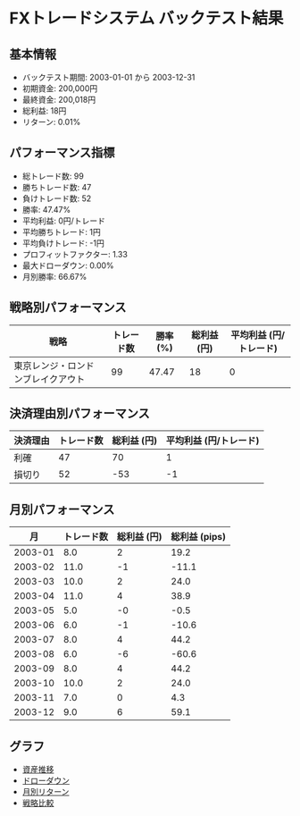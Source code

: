 # FXトレードシステム バックテスト結果

## 基本情報

- バックテスト期間: 2003-01-01 から 2003-12-31
- 初期資金: 200,000円
- 最終資金: 200,018円
- 総利益: 18円
- リターン: 0.01%

## パフォーマンス指標

- 総トレード数: 99
- 勝ちトレード数: 47
- 負けトレード数: 52
- 勝率: 47.47%
- 平均利益: 0円/トレード
- 平均勝ちトレード: 1円
- 平均負けトレード: -1円
- プロフィットファクター: 1.33
- 最大ドローダウン: 0.00%
- 月別勝率: 66.67%

## 戦略別パフォーマンス

| 戦略 | トレード数 | 勝率 (%) | 総利益 (円) | 平均利益 (円/トレード) |
|------|------------|----------|------------|------------------------|
| 東京レンジ・ロンドンブレイクアウト | 99 | 47.47 | 18 | 0 |

## 決済理由別パフォーマンス

| 決済理由 | トレード数 | 総利益 (円) | 平均利益 (円/トレード) |
|----------|------------|------------|------------------------|
| 利確 | 47 | 70 | 1 |
| 損切り | 52 | -53 | -1 |

## 月別パフォーマンス

| 月 | トレード数 | 総利益 (円) | 総利益 (pips) |
|------|------------|------------|---------------|
| 2003-01 | 8.0 | 2 | 19.2 |
| 2003-02 | 11.0 | -1 | -11.1 |
| 2003-03 | 10.0 | 2 | 24.0 |
| 2003-04 | 11.0 | 4 | 38.9 |
| 2003-05 | 5.0 | -0 | -0.5 |
| 2003-06 | 6.0 | -1 | -10.6 |
| 2003-07 | 8.0 | 4 | 44.2 |
| 2003-08 | 6.0 | -6 | -60.6 |
| 2003-09 | 8.0 | 4 | 44.2 |
| 2003-10 | 10.0 | 2 | 24.0 |
| 2003-11 | 7.0 | 0 | 4.3 |
| 2003-12 | 9.0 | 6 | 59.1 |

## グラフ

- [資産推移](../charts/equity_curve.png)
- [ドローダウン](../charts/drawdown.png)
- [月別リターン](../charts/monthly_returns.png)
- [戦略比較](../charts/strategy_comparison.png)
